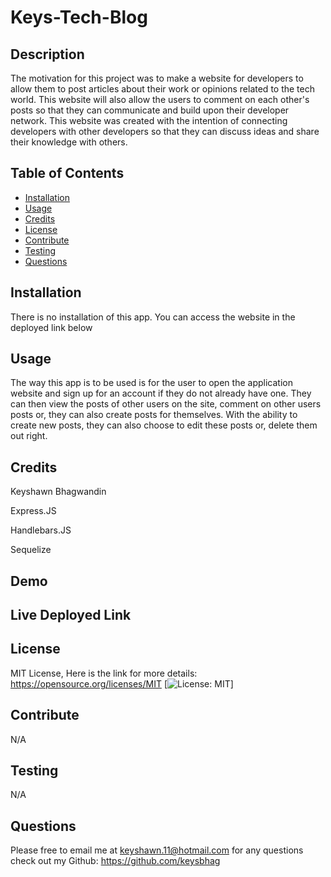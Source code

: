 # Keys-Tech-Blog


## Description 
The motivation for this project was to make a website for developers to allow them to post articles about their work or opinions related to the tech world. This website will also allow the users to comment on each other's posts so that they can communicate and build upon their developer network. This website was created with the intention of connecting developers with other developers so that they can discuss ideas and share their knowledge with others.


## Table of Contents 
* [Installation](#installation)
* [Usage](#usage)
* [Credits](#credits)
* [License](#license)
* [Contribute](#contribute)
* [Testing](#testing)
* [Questions](#questions) 


## Installation
There is no installation of this app. You can access the website in the deployed link below


## Usage
The way this app is to be used is for the user to open the application website and sign up for an account if they do not already have one. They can then view the posts of other users on the site, comment on other users posts or, they can also create posts for themselves. With the ability to create new posts, they can also choose to edit these posts or, delete them out right. 


## Credits
Keyshawn Bhagwandin

Express.JS

Handlebars.JS

Sequelize

## Demo


## Live Deployed Link


## License
MIT License, Here is the link for more details: https://opensource.org/licenses/MIT [![License: MIT](https://img.shields.io/badge/License-MIT-yellow.svg)] 


## Contribute 
N/A


## Testing 
N/A


## Questions 
Please free to email me at keyshawn.11@hotmail.com for any questions
check out my Github: https://github.com/keysbhag 
